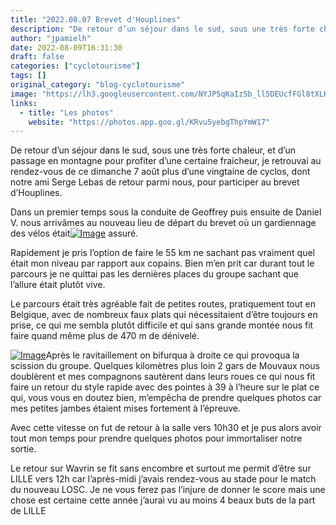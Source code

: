 ```yaml
---
title: "2022.08.07 Brevet d'Houplines"
description: "De retour d’un séjour dans le sud, sous une très forte chaleur, et d’un passage en montagne pour profiter d’une certaine fraicheur, je retrouvai au rendez-vous de ce dimanche 7 août plus d’une vingtaine de cyclos, dont notre ami Serge Lebas de retour parmi nous, pour participer au brevet d’Houplines."
author: "jpamielh"
date: 2022-08-09T16:31:30
draft: false
categories: ["cyclotourisme"]
tags: []
original_category: "blog-cyclotourisme"
image: "https://lh3.googleusercontent.com/NYJP5qKaIzSb_ll5DEUcfFGl8tXLK4Y1FQBEwh3Gce8B1MpOANpOXf2_mj5cOSx1t9eKdD3wpsdfBfLBvFK7tH2PnQi0Bfmz3TEn0QNrBj2Aq9lsnbfN8AQjcwf2xqHYIdTCDwR-CDBMs_xKrTKK020nuuHGOC_oGlKvVoAs0OGNHynBgRkw7i71uv4i2zD2OMil1gNdRw6zez1UcSV8R4Y-3igvw4MxEGx4EPCJUIbz0KXGRmkHdTCw1T-6Z6PJ-dFfBjSbW-sKGviqsSor5jVcs_BUCL7ko6m4GTWuWAVeju1ajYzbePfidFYAjahl21Iko4c6eeTbXKjNEZ76pmbXMa3bOyubdXvvdxr5AKvHWUbC9-G_1bfJpK6DMhyor3JcrmUrqXjb9_HSlHSXEcaPsd3OrsuYZP5CZf9vgG1xN8QV0386VZhmbsAWOLZX17Cb_8hGXzprAg3ZNg8xsnph-O8aHdObLsARtwFvHCMnPTId4M50Euh_PcOBdl9xw_M2JxhXcX9ZogkTCLEf_l9H812vrcoHvHAemb2rfuLdNv0qRqaKFO3xl9xrjy9NCtiNTkTnGFTbaY4BMhkUyRqfVJ7u96OfvTYAG3LhtOWcAzAkgSqkBea11SJE0WzSxbVy4gwLvrB08iKFwAg-1RxQVIvhq8GmE4DfL7uhUVu0QaGMc8wxsnVuT9LdpVUVN5ryLG-xSNX-VtkPD0nNC60LDEo5EPILhwQob4OEj4Kucqo3eTaGufVvx8z28_U=w1059-h794-no?authuser=0"
links:
  - title: "Les photos"
    website: "https://photos.app.goo.gl/KRvu5yebgThpYmW17"
---
```


De retour d’un séjour dans le sud, sous une très forte chaleur, et d’un passage en montagne pour profiter d’une certaine fraicheur, je retrouvai au rendez-vous de ce dimanche 7 août plus d’une vingtaine de cyclos, dont notre ami Serge Lebas de retour parmi nous, pour participer au brevet d’Houplines.

<!--more-->

Dans un premier temps sous la conduite de Geoffrey puis ensuite de Daniel V. nous arrivâmes au nouveau lieu de départ du brevet où un gardiennage des vélos était[![Image](https://lh3.googleusercontent.com/pw/AL9nZEV3YC3AeVdyjwvhCo6-9lQyeLTB4x_Blt9WCj9TARdlh1AAqTp6ZuIC1In7CgJ7s5SNiVM4O_WvtfEzCC_Uo8VpO3mhJJoRVjWBeJS4r3s-cfnAioLchBTnkyiOW-lU-mPOWj-YFVy9_iLx-o3UY8d-7Q=w1059-h794-no?authuser=0)](https://lh3.googleusercontent.com/pw/AL9nZEV3YC3AeVdyjwvhCo6-9lQyeLTB4x_Blt9WCj9TARdlh1AAqTp6ZuIC1In7CgJ7s5SNiVM4O_WvtfEzCC_Uo8VpO3mhJJoRVjWBeJS4r3s-cfnAioLchBTnkyiOW-lU-mPOWj-YFVy9_iLx-o3UY8d-7Q=w1059-h794-no?authuser=0) assuré.

Rapidement je pris l’option de faire le 55 km ne sachant pas vraiment quel était mon niveau par rapport aux copains. Bien m’en prit car durant tout le parcours je ne quittai pas les dernières places du groupe sachant que l’allure était plutôt vive.

Le parcours était très agréable fait de petites routes, pratiquement tout en Belgique, avec de nombreux faux plats qui nécessitaient d’être toujours en prise, ce qui me sembla plutôt difficile et qui sans grande montée nous fit faire quand même plus de 470 m de dénivelé.

[![Image](https://lh3.googleusercontent.com/pw/AL9nZEVK7UWCF0rUs42gTIQ4Z_KdX3u_Rb3rq3-RYWcYYuqnHd136q8rZNOmkFrfTOdaWQ8le3J1tFip0MeJiQS82yqLI11_HBOvFyO5dP3p29PXThpiza3mejk2_BsJAelLsDnDoEEWRT3sLPkNZ7v5575JaQ=w596-h794-no?authuser=0)](https://lh3.googleusercontent.com/pw/AL9nZEVK7UWCF0rUs42gTIQ4Z_KdX3u_Rb3rq3-RYWcYYuqnHd136q8rZNOmkFrfTOdaWQ8le3J1tFip0MeJiQS82yqLI11_HBOvFyO5dP3p29PXThpiza3mejk2_BsJAelLsDnDoEEWRT3sLPkNZ7v5575JaQ=w596-h794-no?authuser=0)Après le ravitaillement on bifurqua à droite ce qui provoqua la scission du groupe. Quelques kilomètres plus loin 2 gars de Mouvaux nous doublèrent et mes compagnons sautèrent dans leurs roues ce qui nous fit faire un retour du style rapide avec des pointes à 39 à l’heure sur le plat ce qui, vous vous en doutez bien, m’empêcha de prendre quelques photos car mes petites jambes étaient mises fortement à l’épreuve.

Avec cette vitesse on fut de retour à la salle vers 10h30 et je pus alors avoir tout mon temps pour prendre quelques photos pour immortaliser notre sortie.

Le retour sur Wavrin se fit sans encombre et surtout me permit d’être sur LILLE vers 12h car l’après-midi j’avais rendez-vous au stade pour le match du nouveau LOSC. Je ne vous ferez pas l’injure de donner le score mais une chose est certaine cette année j’aurai vu au moins 4 beaux buts de la part de LILLE